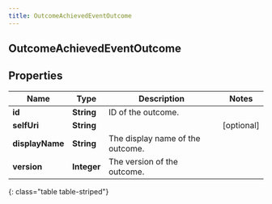 ```yaml
---
title: OutcomeAchievedEventOutcome
---
```

## OutcomeAchievedEventOutcome


## Properties

| Name | Type | Description | Notes |
| ------------ | ------------- | ------------- | ------------- |
| **id** | <!----><!---->**String**<!----> | ID of the outcome. |  |
| **selfUri** | <!----><!---->**String**<!----> |  |  [optional] |
| **displayName** | <!----><!---->**String**<!----> | The display name of the outcome. |  |
| **version** | <!----><!---->**Integer**<!----> | The version of the outcome. |  |
{: class="table table-striped"}



